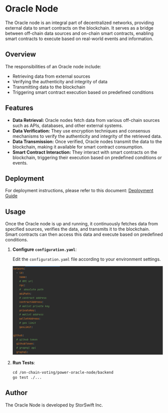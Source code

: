 # Oracle Node

The Oracle node is an integral part of decentralized networks, providing external data to smart contracts on the blockchain. It serves as a bridge between off-chain data sources and on-chain smart contracts, enabling smart contracts to execute based on real-world events and information.

## Overview

The responsibilities of an Oracle node include:

- Retrieving data from external sources
- Verifying the authenticity and integrity of data
- Transmitting data to the blockchain
- Triggering smart contract execution based on predefined conditions

## Features

- **Data Retrieval:** Oracle nodes fetch data from various off-chain sources such as APIs, databases, and other external systems.
- **Data Verification:** They use encryption techniques and consensus mechanisms to verify the authenticity and integrity of the retrieved data.
- **Data Transmission:** Once verified, Oracle nodes transmit the data to the blockchain, making it available for smart contract consumption.
- **Smart Contract Interaction:** They interact with smart contracts on the blockchain, triggering their execution based on predefined conditions or events.

## Deployment

For deployment instructions, please refer to this document: [Deployment Guide](Install.md)

## Usage

Once the Oracle node is up and running, it continuously fetches data from specified sources, verifies the data, and transmits it to the blockchain. Smart contracts can then access this data and execute based on predefined conditions.

1. **Configure `configuration.yaml`**: 

   Edit the `configuration.yaml` file according to your environment settings.

   ![Edit Configuration](img/1.png)

2. **Run Tests**:

   ```
   cd /on-chain-voting/power-oracle-node/backend
   go test ./...
   ```

## Author

The Oracle Node is developed by StorSwift Inc.
